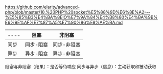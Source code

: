 https://github.com/elarity/advanced-php/blob/master/10.%20PHP%20socket%E5%88%9D%E6%8E%A2---%E5%85%B3%E4%BA%8EIO%E7%9A%84%E4%B8%80%E4%BA%9B%E6%9E%AF%E7%87%A5%E7%90%86%E8%AE%BA.md

|----|阻塞|非阻塞|
|----|---|---|
|同步|同步-阻塞|同步-非阻塞|
|异步|异步-阻塞|异步-非阻塞|


阻塞与非阻塞（结果）：是否等待响应
同步与异步（信息）：主动获取和被动获取